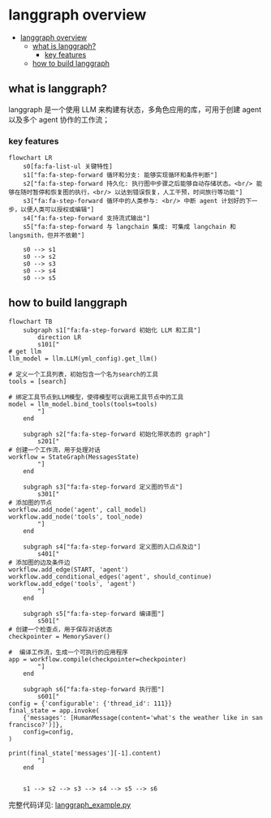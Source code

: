 # langgraph overview

- [langgraph overview](#langgraph-overview)
  - [what is langgraph?](#what-is-langgraph)
    - [key features](#key-features)
  - [how to build langgraph](#how-to-build-langgraph)


## what is langgraph?

langgraph 是一个使用 LLM 来构建有状态，多角色应用的库，可用于创建 agent 以及多个 agent 协作的工作流；

### key features

```mermaid
flowchart LR
    s0[fa:fa-list-ul 关键特性]
    s1["fa:fa-step-forward 循环和分支: 能够实现循环和条件判断"]
    s2["fa:fa-step-forward 持久化: 执行图中步骤之后能够自动存储状态。<br/> 能够在随时暂停和恢复图的执行，<br/> 以达到错误恢复，人工干预，时间旅行等功能"]
    s3["fa:fa-step-forward 循环中的人类参与: <br/> 中断 agent 计划好的下一步，以便人类可以授权或编辑"]
    s4["fa:fa-step-forward 支持流式输出"]
    s5["fa:fa-step-forward 与 langchain 集成: 可集成 langchain 和 langsmith，但并不依赖"]

    s0 --> s1
    s0 --> s2
    s0 --> s3
    s0 --> s4
    s0 --> s5
```

## how to build langgraph

```mermaid
flowchart TB
    subgraph s1["fa:fa-step-forward 初始化 LLM 和工具"]
        direction LR
        s101["
# get llm 
llm_model = llm.LLM(yml_config).get_llm()

# 定义一个工具列表，初始包含一个名为search的工具
tools = [search]

# 绑定工具节点到LLM模型，使得模型可以调用工具节点中的工具
model = llm_model.bind_tools(tools=tools)
        "]
    end

    subgraph s2["fa:fa-step-forward 初始化带状态的 graph"]
        s201["
# 创建一个工作流，用于处理对话
workflow = StateGraph(MessagesState)
        "]
    end

    subgraph s3["fa:fa-step-forward 定义图的节点"]
        s301["
# 添加图的节点
workflow.add_node('agent', call_model)
workflow.add_node('tools', tool_node)        
        "]
    end

    subgraph s4["fa:fa-step-forward 定义图的入口点及边"]
        s401["
# 添加图的边及条件边
workflow.add_edge(START, 'agent')
workflow.add_conditional_edges('agent', should_continue)
workflow.add_edge('tools', 'agent')        
        "]
    end

    subgraph s5["fa:fa-step-forward 编译图"]
        s501["
# 创建一个检查点，用于保存对话状态
checkpointer = MemorySaver()

#  编译工作流，生成一个可执行的应用程序
app = workflow.compile(checkpointer=checkpointer)        
        "]
    end

    subgraph s6["fa:fa-step-forward 执行图"]
        s601["
config = {'configurable': {'thread_id': 111}}
final_state = app.invoke(
    {'messages': [HumanMessage(content='what's the weather like in san francisco?')]},
    config=config,
)

print(final_state['messages'][-1].content)        
        "]
    end


    s1 --> s2 --> s3 --> s4 --> s5 --> s6
```

完整代码详见: [langgraph_example.py](https://github.com/ka1fe1/tutorial-langchain/tree/main/tutorial-app/langgraph/0-overview/example.py)

